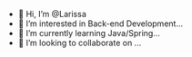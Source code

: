 - 👋 Hi, I’m @Larissa
- 👀 I’m interested in Back-end Development...
- 🌱 I’m currently learning Java/Spring...
- 💞️ I’m looking to collaborate on ...

<!---
larissaatavares/larissaatavares is a ✨ special ✨ repository because its `README.md` (this file) appears on your GitHub profile.
You can click the Preview link to take a look at your changes.
--->
